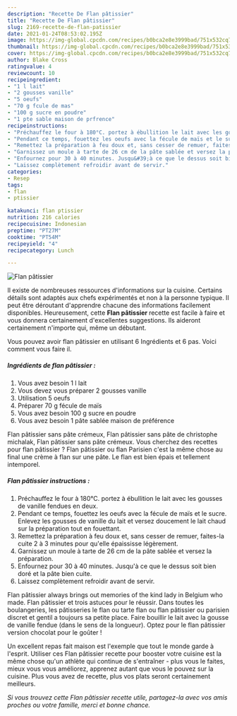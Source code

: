 ```yaml
---
description: "Recette De Flan pâtissier"
title: "Recette De Flan pâtissier"
slug: 2169-recette-de-flan-patissier
date: 2021-01-24T08:53:02.195Z
image: https://img-global.cpcdn.com/recipes/b0bca2e8e3999bad/751x532cq70/flan-patissier-photo-principale-de-la-recette.jpg
thumbnail: https://img-global.cpcdn.com/recipes/b0bca2e8e3999bad/751x532cq70/flan-patissier-photo-principale-de-la-recette.jpg
cover: https://img-global.cpcdn.com/recipes/b0bca2e8e3999bad/751x532cq70/flan-patissier-photo-principale-de-la-recette.jpg
author: Blake Cross
ratingvalue: 4
reviewcount: 10
recipeingredient:
- "1 l lait"
- "2 gousses vanille"
- "5 oeufs"
- "70 g fcule de mas"
- "100 g sucre en poudre"
- "1 pte sable maison de prfrence"
recipeinstructions:
- "Préchauffez le four à 180°C. portez à ébullition le lait avec les gousses de vanille fendues en deux."
- "Pendant ce temps, fouettez les oeufs avec la fécule de maïs et le sucre. Enlevez les gousses de vanille du lait et versez doucement le lait chaud sur la préparation tout en fouettant."
- "Remettez la préparation à feu doux et, sans cesser de remuer, faites-la cuite 2 à 3 minutes pour qu&#39;elle épaississe légèrement."
- "Garnissez un moule à tarte de 26 cm de la pâte sablée et versez la préparation."
- "Enfournez pour 30 à 40 minutes. Jusqu&#39;à ce que le dessus soit bien doré et la pâte bien cuite."
- "Laissez complètement refroidir avant de servir."
categories:
- Resep
tags:
- flan
- ptissier

katakunci: flan ptissier 
nutrition: 216 calories
recipecuisine: Indonesian
preptime: "PT27M"
cooktime: "PT54M"
recipeyield: "4"
recipecategory: Lunch

---
```



![Flan pâtissier](https://img-global.cpcdn.com/recipes/b0bca2e8e3999bad/751x532cq70/flan-patissier-photo-principale-de-la-recette.jpg)

Il existe de nombreuses ressources d'informations sur la cuisine. Certains détails sont adaptés aux chefs expérimentés et non à la personne typique. Il peut être déroutant d'apprendre chacune des informations facilement disponibles. Heureusement, cette <strong> Flan pâtissier </strong> recette est facile à faire et vous donnera certainement d'excellentes suggestions. Ils aideront certainement n'importe qui, même un débutant.

<!--inarticleads1-->

Vous pouvez avoir flan pâtissier en utilisant 6 Ingrédients et 6 pas. Voici comment vous faire il.

##### Ingrédients de flan pâtissier :

1. Vous avez besoin 1 l lait
1. Vous devez vous préparer 2 gousses vanille
1. Utilisation 5 oeufs
1. Préparer 70 g fécule de maïs
1. Vous avez besoin 100 g sucre en poudre
1. Vous avez besoin 1 pâte sablée maison de préférence


Flan pâtissier sans pâte crémeux, Flan pâtissier sans pâte de christophe michalak, Flan pâtissier sans pâte crémeux. Vous cherchez des recettes pour flan pâtissier ? Flan pâtissier ou flan Parisien c&#39;est la même chose au final une crème à flan sur une pâte. Le flan est bien épais et tellement intemporel. 

<!--inarticleads2-->

##### Flan pâtissier instructions :

1. Préchauffez le four à 180°C. portez à ébullition le lait avec les gousses de vanille fendues en deux.
1. Pendant ce temps, fouettez les oeufs avec la fécule de maïs et le sucre. Enlevez les gousses de vanille du lait et versez doucement le lait chaud sur la préparation tout en fouettant.
1. Remettez la préparation à feu doux et, sans cesser de remuer, faites-la cuite 2 à 3 minutes pour qu&#39;elle épaississe légèrement.
1. Garnissez un moule à tarte de 26 cm de la pâte sablée et versez la préparation.
1. Enfournez pour 30 à 40 minutes. Jusqu&#39;à ce que le dessus soit bien doré et la pâte bien cuite.
1. Laissez complètement refroidir avant de servir.


Flan pâtissier always brings out memories of the kind lady in Belgium who made. Flan pâtissier et trois astuces pour le réussir. Dans toutes les boulangeries, les pâtisseries le flan ou tarte flan ou flan pâtissier ou parisien discret et gentil a toujours sa petite place. Faire bouillir le lait avec la gousse de vanille fendue (dans le sens de la longueur). Optez pour le flan pâtissier version chocolat pour le goûter ! 

<!--inarticleads1-->

<p>
Un excellent repas fait maison est l'exemple que tout le monde garde à l'esprit. Utiliser ces Flan pâtissier recette pour booster votre cuisine est la même chose qu'un athlète qui continue de s'entraîner - plus vous le faites, mieux vous vous améliorez, apprenez autant que vous le pouvez sur la cuisine. Plus vous avez de recette, plus vos plats seront certainement meilleurs.
</p>

<p>
<i>Si vous trouvez cette Flan pâtissier recette utile, partagez-la avec vos amis proches ou votre famille, merci et bonne chance.</i>
</p>
